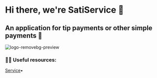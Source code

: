 # Hi there, we're SatiService 👋
## An application for tip payments or other simple payments 💸
![logo-removebg-preview](https://user-images.githubusercontent.com/59257319/200289961-7773cdc8-7dc4-43a6-a0f0-6aa15590c92d.png)

<div>
  <h3>👩‍💻 Useful resources: </h3>
  <div style="display: flex">
    <a href="#">Service</a> &bull;
  </div>
</div>
